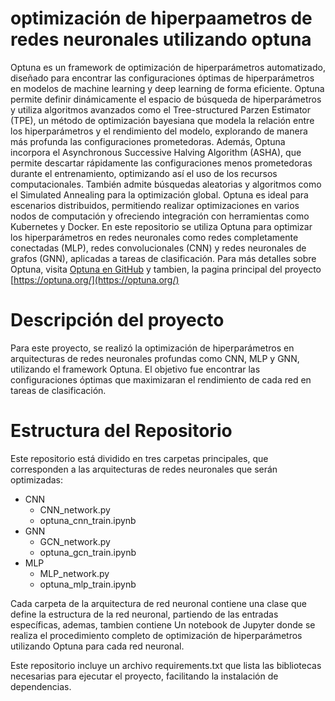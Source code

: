 # optimización de hiperpaametros de redes neuronales utilizando optuna

Optuna es un framework de optimización de hiperparámetros automatizado, diseñado para encontrar las configuraciones óptimas de hiperparámetros en modelos de machine learning y deep learning de forma eficiente. Optuna permite definir dinámicamente el espacio de búsqueda de hiperparámetros y utiliza algoritmos avanzados como el Tree-structured Parzen Estimator (TPE), un método de optimización bayesiana que modela la relación entre los hiperparámetros y el rendimiento del modelo, explorando de manera más profunda las configuraciones prometedoras. Además, Optuna incorpora el Asynchronous Successive Halving Algorithm (ASHA), que permite descartar rápidamente las configuraciones menos prometedoras durante el entrenamiento, optimizando así el uso de los recursos computacionales. También admite búsquedas aleatorias y algoritmos como el Simulated Annealing para la optimización global. Optuna es ideal para escenarios distribuidos, permitiendo realizar optimizaciones en varios nodos de computación y ofreciendo integración con herramientas como Kubernetes y Docker. En este repositorio se utiliza Optuna para optimizar los hiperparámetros en redes neuronales como redes completamente conectadas (MLP), redes convolucionales (CNN) y redes neuronales de grafos (GNN), aplicadas a tareas de clasificación. Para más detalles sobre Optuna, visita [Optuna en GitHub](https://github.com/optuna/optuna) y tambien, la pagina principal del proyecto [https://optuna.org/](https://optuna.org/)

# Descripción del proyecto

Para este proyecto, se realizó la optimización de hiperparámetros en arquitecturas de redes neuronales profundas como CNN, MLP y GNN, utilizando el framework Optuna. El objetivo fue encontrar las configuraciones óptimas que maximizaran el rendimiento de cada red en tareas de clasificación.

# Estructura del Repositorio

Este repositorio está dividido en tres carpetas principales, que corresponden a las arquitecturas de redes neuronales que serán optimizadas:

- CNN
    - CNN_network.py
    - optuna_cnn_train.ipynb
- GNN
    - GCN_network.py
    - optuna_gcn_train.ipynb
- MLP
    - MLP_network.py
    - optuna_mlp_train.ipynb

Cada carpeta de la arquitectura de red neuronal contiene una clase que define la estructura de la red neuronal, partiendo de las entradas específicas, ademas, tambien contiene
Un notebook de Jupyter donde se realiza el procedimiento completo de optimización de hiperparámetros utilizando Optuna para cada red neuronal.


Este repositorio incluye un archivo requirements.txt que lista las bibliotecas necesarias para ejecutar el proyecto, facilitando la instalación de dependencias.